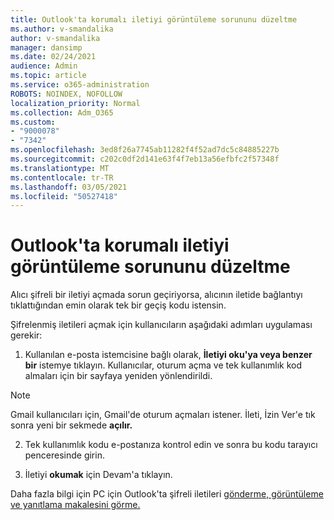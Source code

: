 ```yaml
---
title: Outlook'ta korumalı iletiyi görüntüleme sorununu düzeltme
ms.author: v-smandalika
author: v-smandalika
manager: dansimp
ms.date: 02/24/2021
audience: Admin
ms.topic: article
ms.service: o365-administration
ROBOTS: NOINDEX, NOFOLLOW
localization_priority: Normal
ms.collection: Adm_O365
ms.custom:
- "9000078"
- "7342"
ms.openlocfilehash: 3ed8f26a7745ab11282f4f52ad7dc5c84885227b
ms.sourcegitcommit: c202c0df2d141e63f4f7eb13a56efbfc2f57348f
ms.translationtype: MT
ms.contentlocale: tr-TR
ms.lasthandoff: 03/05/2021
ms.locfileid: "50527418"
---
```

# <a name="fix-problem-of-viewing-protected-message-in-outlook"></a>Outlook'ta korumalı iletiyi görüntüleme sorununu düzeltme

Alıcı şifreli bir iletiyi açmada sorun geçiriyorsa, alıcının iletide bağlantıyı tıklattığından emin olarak tek bir geçiş kodu istensin.

Şifrelenmiş iletileri açmak için kullanıcıların aşağıdaki adımları uygulaması gerekir:

1. Kullanılan e-posta istemcisine bağlı olarak, **İletiyi oku'ya veya benzer bir** istemye tıklayın. Kullanıcılar, oturum açma ve tek kullanımlık kod almaları için bir sayfaya yeniden yönlendirildi.

> [!NOTE]
> Gmail kullanıcıları için, Gmail'de oturum açmaları istener. İleti, İzin Ver'e tık sonra yeni bir sekmede **açılır.**

2. Tek kullanımlık kodu e-postanıza kontrol edin ve sonra bu kodu tarayıcı penceresinde girin.

3. İletiyi **okumak** için Devam'a tıklayın.

Daha fazla bilgi için PC için Outlook'ta şifreli iletileri [gönderme, görüntüleme ve yanıtlama makalesini görme.](https://support.microsoft.com/topic/send-view-and-reply-to-encrypted-messages-in-outlook-for-pc-eaa43495-9bbb-4fca-922a-df90dee51980)


